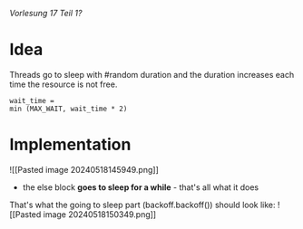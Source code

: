 *Vorlesung 17 Teil 1?*
# Idea
Threads go to sleep with #random duration and the duration increases each time the resource is not free.
```
wait_time =
min (MAX_WAIT, wait_time * 2)
```

# Implementation
![[Pasted image 20240518145949.png]]
- the else block **goes to sleep for a while** - that's all what it does

That's what the going to sleep part (backoff.backoff()) should look like:
![[Pasted image 20240518150349.png]]